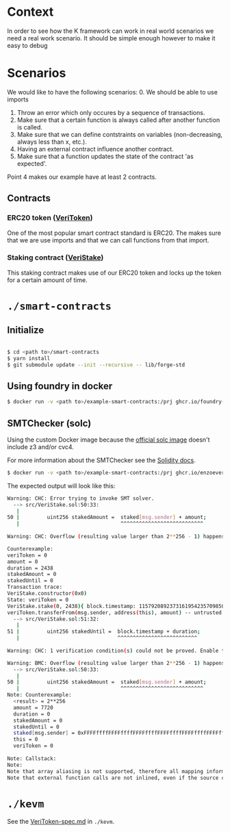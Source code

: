 # Context
In order to see how the K framework can work in real world scenarios we need a real work scenario. It should be simple enough however to make it easy to debug

# Scenarios
We would like to have the following scenarios:
0. We should be able to use imports
1. Throw an error which only occures by a sequence of transactions.
2. Make sure that a certain function is always called after another function is called.
3. Make sure that we can define contstraints on variables (non-decreasing, always less than x, etc.).
4. Having an external contract influence another contract.
5. Make sure that a function updates the state of the contract 'as expected'.

Point 4 makes our example have at least 2 contracts.

## Contracts
### ERC20 token ([VeriToken](./smart-contracts/src/VeriToken.sol))
One of the most popular smart contract standard is ERC20. The makes sure that we are use imports and that we can call functions from that import.

### Staking contract ([VeriStake](./smart-contracts/src/VeriToken.sol))
This staking contract makes use of our ERC20 token and locks up the token for a certain amount of time.

# `./smart-contracts`

## Initialize
```bash

$ cd <path to>/smart-contracts
$ yarn install
$ git submodule update --init --recursive -- lib/forge-std
```

## Using foundry in docker

```bash
$ docker run -v <path to>/example-smart-contracts:/prj ghcr.io/foundry-rs/foundry:latest "cd /prj/smart-contracts && forge test"
```

## SMTChecker (solc)

Using the custom Docker image because the [official solc image](https://hub.docker.com/r/ethereum/solc) doesn't include z3 and/or cvc4.

For more information about the SMTChecker see the [Solidity docs](https://docs.soliditylang.org/en/v0.8.17/smtchecker.html).

```bash
$ docker run -v <path to>/example-smart-contracts:/prj ghcr.io/enzoevers/kevm-solc:latest bash -c "solc --base-path /prj/smart-contracts --include-path /prj/smart-contracts/node_modules --include-path /prj/smart-contracts/lib  --model-checker-engine all --model-checker-solvers all --model-checker-targets all --model-checker-timeout 60000 /prj/smart-contracts/src/VeriStake.sol"
```

The expected output will look like this:

```bash
Warning: CHC: Error trying to invoke SMT solver.
  --> src/VeriStake.sol:50:33:
   |
50 |         uint256 stakedAmount =  staked[msg.sender] + amount;
   |                                 ^^^^^^^^^^^^^^^^^^^^^^^^^^^
   
Warning: CHC: Overflow (resulting value larger than 2**256 - 1) happens here.

Counterexample:
veriToken = 0
amount = 0
duration = 2438
stakedAmount = 0
stakedUntil = 0
Transaction trace: 
VeriStake.constructor(0x0) 
State: veriToken = 0
VeriStake.stake(0, 2438){ block.timestamp: 115792089237316195423570985008687907853269984665640564039457584007913129637498, msg.sender: 0x52f6 }
veriToken.transferFrom(msg.sender, address(this), amount) -- untrusted external call
  --> src/VeriStake.sol:51:32:
   |
51 |         uint256 stakedUntil =  block.timestamp + duration;
   |                                ^^^^^^^^^^^^^^^^^^^^^^^^^^
   
Warning: CHC: 1 verification condition(s) could not be proved. Enable the model checker option "show unproved" to see all of them. Consider choosing a specific contract to be verified in order to reduce the solving problems. Consider increasing the timeout per query.

Warning: BMC: Overflow (resulting value larger than 2**256 - 1) happens here.
  --> src/VeriStake.sol:50:33:
   |
50 |         uint256 stakedAmount =  staked[msg.sender] + amount;
   |                                 ^^^^^^^^^^^^^^^^^^^^^^^^^^^
Note: Counterexample:
  <result> = 2**256
  amount = 7720
  duration = 0
  stakedAmount = 0
  stakedUntil = 0
  staked[msg.sender] = 0xFFFFffffFFFFffffFFFFffffFFFFffffFFFFffffFFFFffffFFFFffffFFFFe1d8
  this = 0
  veriToken = 0
  
Note: Callstack:
Note:
Note that array aliasing is not supported, therefore all mapping information is erased after a mapping local variable/parameter is assigned.   You can re-introduce information using require().
Note that external function calls are not inlined, even if the source code of the function is available. This is due to the possibility that the actual called contract has the same ABI but implements the function differently.
```

# `./kevm`

See the [VeriToken-spec.md](./kevm/VeriToken-spec.md) in `./kevm`.